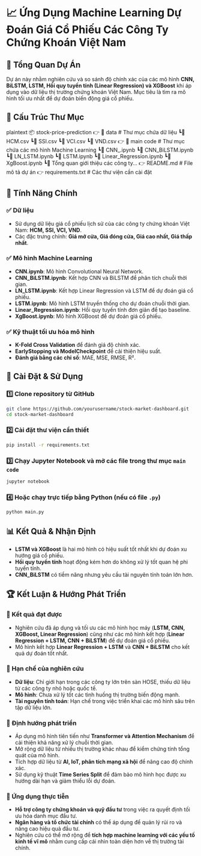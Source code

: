 # 📈 Ứng Dụng Machine Learning Dự Đoán Giá Cổ Phiếu Các Công Ty Chứng Khoán Việt Nam  

## 📌 **Tổng Quan Dự Án**  
Dự án này nhằm nghiên cứu và so sánh độ chính xác của các mô hình **CNN, BiLSTM, LSTM, Hồi quy tuyến tính (Linear Regression) và XGBoost** khi áp dụng vào dữ liệu thị trường chứng khoán Việt Nam. Mục tiêu là tìm ra mô hình tối ưu nhất để dự đoán biến động giá cổ phiếu.  

## 📂 **Cấu Trúc Thư Mục**  
plaintext
📦 stock-price-prediction
👉 📂 data                # Thư mục chứa dữ liệu
   ┗📄 HCM.csv
   ┗📄 SSI.csv
   ┗📄 VCI.csv
   ┗📄 VND.csv
👉 📂 main code           # Thư mục chứa các mô hình Machine Learning
   ┗📁 CNN_.ipynb
   ┗📁 CNN_BiLSTM.ipynb
   ┗📁 LN_LSTM.ipynb
   ┗📁 LSTM.ipynb
   ┗📁 Linear_Regression.ipynb
   ┗📁 XgBoost.ipynb
   ┗📁 Tổng quan giới thiệu các công ty...
👉 README.md              # File mô tả dự án
👉 requirements.txt       # Các thư viện cần cài đặt
## 🔹 Tính Năng Chính
### ✅ Dữ liệu
- Sử dụng dữ liệu giá cổ phiếu lịch sử của các công ty chứng khoán Việt Nam: **HCM, SSI, VCI, VND**.
- Các đặc trưng chính: **Giá mở cửa, Giá đóng cửa, Giá cao nhất, Giá thấp nhất**.

### ✅ Mô hình Machine Learning
- **CNN.ipynb**: Mô hình Convolutional Neural Network.
- **CNN_BiLSTM.ipynb**: Kết hợp CNN và BiLSTM để phân tích chuỗi thời gian.
- **LN_LSTM.ipynb**: Kết hợp Linear Regression và LSTM để dự đoán giá cổ phiếu.
- **LSTM.ipynb**: Mô hình LSTM truyền thống cho dự đoán chuỗi thời gian.
- **Linear_Regression.ipynb**: Hồi quy tuyến tính đơn giản để tạo baseline.
- **XgBoost.ipynb**: Mô hình XGBoost để dự đoán giá cổ phiếu.

### ✅ Kỹ thuật tối ưu hóa mô hình
- **K-Fold Cross Validation** để đánh giá độ chính xác.
- **EarlyStopping và ModelCheckpoint** để cải thiện hiệu suất.
- **Đánh giá bằng các chỉ số**: MAE, MSE, RMSE, R².

## 🔧 Cài Đặt & Sử Dụng
### 1️⃣ Clone repository từ GitHub
```bash
git clone https://github.com/yourusername/stock-market-dashboard.git
cd stock-market-dashboard
```

### 2️⃣ Cài đặt thư viện cần thiết
```bash
pip install -r requirements.txt
```

### 3️⃣ Chạy Jupyter Notebook và mở các file trong thư mục `main code`
```bash
jupyter notebook
```

### 4️⃣ Hoặc chạy trực tiếp bằng Python (nếu có file `.py`)
```bash
python main.py
```

## 📊 Kết Quả & Nhận Định
- **LSTM và XGBoost** là hai mô hình có hiệu suất tốt nhất khi dự đoán xu hướng giá cổ phiếu.
- **Hồi quy tuyến tính** hoạt động kém hơn do không xử lý tốt quan hệ phi tuyến tính.
- **CNN_BiLSTM** có tiềm năng nhưng yêu cầu tài nguyên tính toán lớn hơn.

## 🏆 Kết Luận & Hướng Phát Triển
### 📌 Kết quả đạt được
- Nghiên cứu đã áp dụng và tối ưu các mô hình học máy (**LSTM, CNN, XGBoost, Linear Regression**) cũng như các mô hình kết hợp (**Linear Regression + LSTM, CNN + BiLSTM**) để dự đoán giá cổ phiếu.
- Mô hình kết hợp **Linear Regression + LSTM** và **CNN + BiLSTM** cho kết quả dự đoán tốt nhất.

### 📌 Hạn chế của nghiên cứu
- **Dữ liệu**: Chỉ giới hạn trong các công ty lớn trên sàn HOSE, thiếu dữ liệu từ các công ty nhỏ hoặc quốc tế.
- **Mô hình**: Chưa xử lý tốt các tình huống thị trường biến động mạnh.
- **Tài nguyên tính toán**: Hạn chế trong việc triển khai các mô hình sâu trên tập dữ liệu lớn.

### 📌 Định hướng phát triển
- Áp dụng mô hình tiên tiến như **Transformer và Attention Mechanism** để cải thiện khả năng xử lý chuỗi thời gian.
- Mở rộng dữ liệu từ nhiều thị trường khác nhau để kiểm chứng tính tổng quát của mô hình.
- Tích hợp dữ liệu từ **AI, IoT, phân tích mạng xã hội** để nâng cao độ chính xác.
- Sử dụng kỹ thuật **Time Series Split** để đảm bảo mô hình học được xu hướng dài hạn và giảm thiểu lỗi dự đoán.

### 📌 Ứng dụng thực tiễn
- **Hỗ trợ công ty chứng khoán và quỹ đầu tư** trong việc ra quyết định tối ưu hóa danh mục đầu tư.
- **Ngân hàng và tổ chức tài chính** có thể áp dụng để quản lý rủi ro và nâng cao hiệu quả đầu tư.
- Nghiên cứu có thể mở rộng để **tích hợp machine learning với các yếu tố kinh tế vĩ mô** nhằm cung cấp cái nhìn toàn diện hơn về thị trường tài chính.



